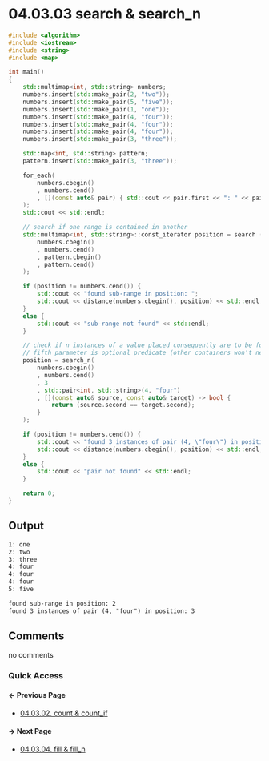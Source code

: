 # 04.03.03 search & search_n

```cxx
#include <algorithm>
#include <iostream>
#include <string>
#include <map>

int main()
{
    std::multimap<int, std::string> numbers;
    numbers.insert(std::make_pair(2, "two"));
    numbers.insert(std::make_pair(5, "five"));
    numbers.insert(std::make_pair(1, "one"));
    numbers.insert(std::make_pair(4, "four"));
    numbers.insert(std::make_pair(4, "four"));
    numbers.insert(std::make_pair(4, "four"));
    numbers.insert(std::make_pair(3, "three"));

    std::map<int, std::string> pattern;
    pattern.insert(std::make_pair(3, "three"));

    for_each(
        numbers.cbegin()
        , numbers.cend()
        , [](const auto& pair) { std::cout << pair.first << ": " << pair.second << std::endl; }
    );
    std::cout << std::endl;

    // search if one range is contained in another
    std::multimap<int, std::string>::const_iterator position = search (
        numbers.cbegin()
        , numbers.cend()
        , pattern.cbegin()
        , pattern.cend()
    );

    if (position != numbers.cend()) {
        std::cout << "found sub-range in position: ";
        std::cout << distance(numbers.cbegin(), position) << std::endl;
    }
    else {
        std::cout << "sub-range not found" << std::endl;
    }

    // check if n instances of a value placed consequently are to be found
    // fifth parameter is optional predicate (other containers won't need it)
    position = search_n(
        numbers.cbegin()
        , numbers.cend()
        , 3
        , std::pair<int, std::string>(4, "four")
        , [](const auto& source, const auto& target) -> bool {
            return (source.second == target.second);
        }
    );

    if (position != numbers.cend()) {
        std::cout << "found 3 instances of pair (4, \"four\") in position: ";
        std::cout << distance(numbers.cbegin(), position) << std::endl;
    }
    else {
        std::cout << "pair not found" << std::endl;
    }

    return 0;
}

```

## Output

```txt
1: one
2: two
3: three
4: four
4: four
4: four
5: five

found sub-range in position: 2
found 3 instances of pair (4, "four") in position: 3
```

## Comments

no comments

### Quick Access

<div class="previous_page pagination">

#### &#8592; Previous Page

* [04.03.02. count & count_if](./../../04.more_stl/03.algorithms/02.count.md)

</div>
<div class="next_page pagination">

#### &#8594; Next Page

* [04.03.04. fill & fill_n](./../../04.more_stl/03.algorithms/04.fill.md)

</div>
